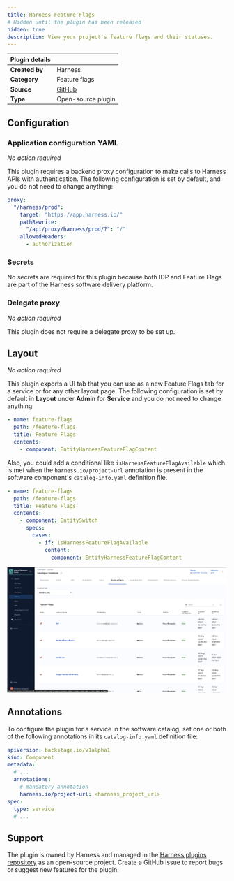 ```yaml
---
title: Harness Feature Flags
# Hidden until the plugin has been released
hidden: true
description: View your project's feature flags and their statuses.
---
```


| Plugin details |                                                        |
| -------------- | ------------------------------------------------------ |
| **Created by** | Harness                                                |
| **Category**   | Feature flags                                          |
| **Source**     | [GitHub](https://github.com/harness/backstage-plugins) |
| **Type**       | Open-source plugin                                     |

## Configuration

### Application configuration YAML

_No action required_

This plugin requires a backend proxy configuration to make calls to Harness APIs with authentication. The following configuration is set by default, and you do not need to change anything:

```yaml
proxy:
  "/harness/prod":
    target: "https://app.harness.io/"
    pathRewrite:
      "/api/proxy/harness/prod/?": "/"
    allowedHeaders:
      - authorization
```

### Secrets

No secrets are required for this plugin because both IDP and Feature Flags are part of the Harness software delivery platform.

### Delegate proxy

_No action required_

This plugin does not require a delegate proxy to be set up.

## Layout

_No action required_

This plugin exports a UI tab that you can use as a new Feature Flags tab for a service or for any other layout page. The following configuration is set by default in **Layout** under **Admin** for **Service** and you do not need to change anything:

```yaml
- name: feature-flags
  path: /feature-flags
  title: Feature Flags
  contents:
    - component: EntityHarnessFeatureFlagContent
```

Also, you could add a conditional like `isHarnessFeatureFlagAvailable` which is met when the `harness.io/project-url` annotation is present in the software component's `catalog-info.yaml` definition file.

```yaml
- name: feature-flags
  path: /feature-flags
  title: Feature Flags
  contents:
    - component: EntitySwitch
      specs:
        cases:
          - if: isHarnessFeatureFlagAvailable
            content:
              component: EntityHarnessFeatureFlagContent
```

![](./static/harness-ff-plugin.png)

## Annotations

To configure the plugin for a service in the software catalog, set one or both of the following annotations in its `catalog-info.yaml` definition file:

```yaml
apiVersion: backstage.io/v1alpha1
kind: Component
metadata:
  # ...
  annotations:
    # mandatory annotation
    harness.io/project-url: <harness_project_url>
spec:
  type: service
  # ...
```

## Support

The plugin is owned by Harness and managed in the [Harness plugins repository](https://github.com/harness/backstage-plugins) as an open-source project. Create a GitHub issue to report bugs or suggest new features for the plugin.
